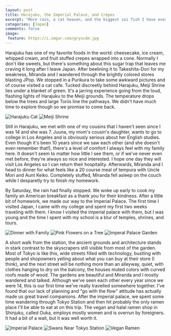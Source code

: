 ```yaml
---
layout: post
title: Harajuku, the Imperial Palace, and Crepes
excerpt: "More rain, a cat heaven, and the biggest coi fish I have ever seen."
categories: [Japan]
comments: false
image:
 feature: https://i.imgur.com/gryucdm.jpg
---
```


Harajuku has one of my favorite foods in the world: cheesecake, ice cream, whipped cream, and fruit stuffed crepes wrapped into a cone. Normally I don't like sweets, but there's something about this sugar trap that leaves me craving it long after I leave Japan. After beelining it to Takeshita-Dori for my weakness, Miranda and I wandered through the brightly colored stores blasting JPop. We stopped in a Purikura to take some awkward pictures and of course visited a cat cafe. Tucked discreetly behind Harajuku, Meiji Shrine lies under a blanket of green. It's a jarring experience going from the loud, flashing lights of Harajuku to the Meiji grounds. The temperature drops below the trees and large Toriis line the pathways. We didn't have much time to explore though so we promise to come back.

![Harajuku Cat](https://i.imgur.com/75uFT3Qm.jpg) ![Meiji Shrine](https://i.imgur.com/F8CxH5km.jpg)

Still in Harajuku, we met with one of my cousins that I haven't seen since I was 14 and she was 7. Juuna, my mom's cousin's daughter, wants to go to college in Los Angeles and is obviously serious about her English studies. Even though it's been 10 years since we saw each other (and she doesn't even remember that!), there's a level of comfort I always feel with my family here. It doesn't seem to matter how little I see them, or if we've never even met before, they're always so nice and interested. I hope one day they will visit Los Angeles so I can return their hospitality. Afterwards, Miranda and I head to dinner for what feels like a 20 course meal of tempura with Uncle Mori and Aunt Keiko. Completely stuffed, Miranda fell asleep on the couch while I desparetly try to finish my homework.

By Saturday, the rain had finally stopped. We woke up early to cook my family an American breakfast as a thank you for their kindness. After a little bit of homework, we made our way to the Imperial Palace. The first time I visited Japan, I came with my college and spent my first two weeks traveling with them. I know I visited the imperial palace with them, but I was young and the time I spent with my school is a blur of temples, shrines, and tours.

![Dinner with Family](https://i.imgur.com/KaT7ULjm.jpg) ![Pink Flowers on a Tree](https://i.imgur.com/hXDKN0wm.jpg) ![Imperal Palace Garden](https://i.imgur.com/A8k6C16m.jpg)

A short walk from the station, the ancient grounds and architecture stands in stark contrast to the skyscrapers still visible from most of the garden. Most of Tokyo is like this, wide streets filled with technology, bustling with people and shopowners yelling about what you can buy at their store (I think), and the next street will be nothing more than an alleyway, quiet, with clothes hanging to dry on the balcony, the houses muted colors with curved roofs made of wood. The gardens are beautiful and Miranda and I mostly wandered and talked. Although we've seen each other every year since we were 14, this is our first time we've really travelled somewhere together. I've found that our lack of planning and "go with the flow" attitude has actually made us great travel companions. After the imperial palace, we spent some time wandering through Tokyo Station and then hit probably the only ramen place I'll be able to eat at on this trip. The vegan and halal ramen shop in Shinjuku, called Ouka, employs mostly women and is overrun by foreigners. It had a bit of a wait, but it was well worth it.

![Imperial Palace](https://i.imgur.com/9dgc4LQm.jpg) ![Swans Near Tokyo Station](https://i.imgur.com/rbTcQSvm.jpg) ![Vegan Ramen](https://i.imgur.com/8snRRoFm.jpg)
